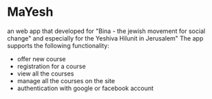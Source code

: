 # MaYesh
an web app that developed for "Bina - the jewish movement for social change" and especially for  the Yeshiva Hilunit in Jerusalem" 
The app supports the following functionality:
* offer new course 
* registration for a course
* view all the courses 
* manage all the courses on the site 
* authentication with google or facebook account
